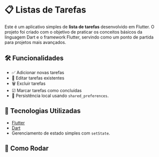 # 📋 Listas de Tarefas

Este é um aplicativo simples de **lista de tarefas** desenvolvido em Flutter. O projeto foi criado com o objetivo de praticar os conceitos básicos da linguagem Dart e o framework Flutter, servindo como um ponto de partida para projetos mais avançados.

## 🛠 Funcionalidades

- ✅ Adicionar novas tarefas  
- 📝 Editar tarefas existentes  
- 🗑 Excluir tarefas  
- ☑ Marcar tarefas como concluídas  
- 💾 Persistência local usando `shared_preferences`.

## 🚀 Tecnologias Utilizadas

- [Flutter](https://flutter.dev/)  
- [Dart](https://dart.dev/)  
- Gerenciamento de estado simples com `setState`.

## 🧪 Como Rodar
